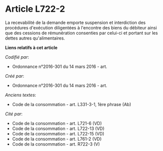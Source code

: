 # Article L722-2

La recevabilité de la demande emporte suspension et interdiction des procédures d'exécution diligentées à l'encontre des
biens du débiteur ainsi que des cessions de rémunération consenties par celui-ci et portant sur les dettes autres
qu'alimentaires.

**Liens relatifs à cet article**

_Codifié par_:

  - Ordonnance n°2016-301 du 14 mars 2016 - art.

_Créé par_:

  - Ordonnance n°2016-301 du 14 mars 2016 - art.

_Anciens textes_:

  - Code de la consommation - art. L331-3-1, 1ère phrase (Ab)

_Cité par_:

  - Code de la consommation - art. L721-6 (VD)
  - Code de la consommation - art. L722-13 (VD)
  - Code de la consommation - art. L722-15 (VD)
  - Code de la consommation - art. L761-2 (VD)
  - Code de la consommation - art. R722-3 (V)
